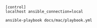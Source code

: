 ```
[control]
localhost ansible_connection=local
```

```
ansible-playbook docs/mac/playbook.yml
````